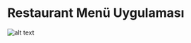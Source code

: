 # Restaurant Menü Uygulaması


![alt text](https://res.cloudinary.com/dd4d48hwn/image/upload/v1674924299/burgerking_bv1pcf.png)


